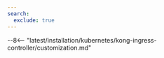 ```yaml
---
search:
  exclude: true
---
```


[kong-ing-controller-customization-docs]:    deployment.md
[wallarm-mode-docs]:                         ../../../../admin-en/configure-wallarm-mode.md
[applications-docs]:                         ../../../../user-guides/settings/applications.md
[passive-vuln-detection-docs]:               ../../../../about-wallarm/detecting-vulnerabilities.md#passive-detection
[active-threat-ver-docs]:                    ../../../../about-wallarm/detecting-vulnerabilities.md#active-threat-verification
[subscription-docs]:                         ../../../../about-wallarm/subscription-plans.md#subscription-plans
[get-tenant-via-api-docs]:                   ../../../multi-tenant/configure-accounts.md#step-3-create-the-tenant-via-the-wallarm-api
[multitenancy-overview]:                    ../../../multi-tenant/overview.md
[get-tenant-uuids-docs]:                    ../../../../updating-migrating/older-versions/multi-tenant.md#get-uuids-of-your-tenants
[available-filtration-modes]:               ../../../../admin-en/configure-wallarm-mode.md#available-filtration-modes
[general-settings-ui-docs]:                 ../../../../user-guides/settings/general.md
[wallarm-mode-rule-docs]:                   ../../../../user-guides/rules/wallarm-mode-rule.md
[integrations-docs]:                        ../../../../user-guides/settings/integrations/integrations-intro.md
[ip-lists-docs]:                            ../../../../user-guides/ip-lists/overview.md
[rules-docs]:                               ../../../../user-guides/rules/intro.md

--8<-- "latest/installation/kubernetes/kong-ingress-controller/customization.md"